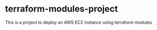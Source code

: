 # terraform-modules-project
This is a project to deploy an AWS EC2 instance using terraform modules
